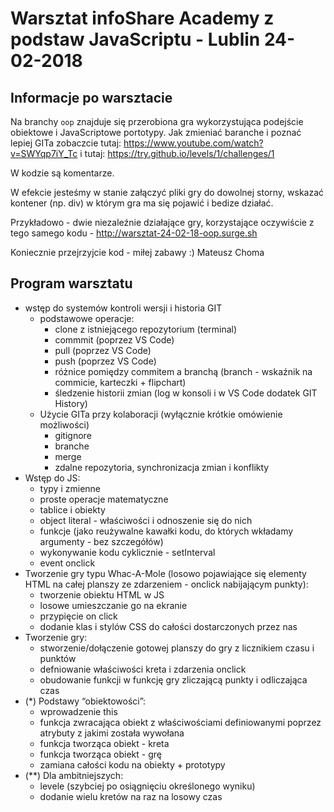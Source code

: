 # Warsztat infoShare Academy z podstaw JavaScriptu - Lublin 24-02-2018

## Informacje po warsztacie

Na branchy `oop` znajduje się przerobiona gra wykorzystująca podejście obiektowe i JavaScriptowe portotypy.
Jak zmieniać baranche i poznać lepiej GITa zobaczcie tutaj:
https://www.youtube.com/watch?v=SWYqp7iY_Tc
i tutaj:
https://try.github.io/levels/1/challenges/1

W kodzie są komentarze.

W efekcie jesteśmy w stanie załączyć pliki gry do dowolnej storny, wskazać kontener (np. div) w którym gra ma się pojawić i bedize działać.

Przykładowo - dwie niezaleźnie działające gry, korzystające oczywiście z tego samego kodu - http://warsztat-24-02-18-oop.surge.sh

Koniecznie przejrzyjcie kod - miłej zabawy :)
Mateusz Choma

## Program warsztatu

- wstęp do systemów kontroli wersji i historia GIT
    - podstawowe operacje:
        - clone z istniejącego repozytorium (terminal)
        - commmit (poprzez VS Code)
        - pull (poprzez VS Code)
        - push (poprzez VS Code)
        - różnice pomiędzy commitem a branchą (branch - wskaźnik na commicie, karteczki + flipchart)
        - śledzenie historii zmian (log w konsoli i w VS Code dodatek GIT History)
    - Użycie GITa przy kolaboracji (wyłącznie krótkie omówienie możliwości)
        - gitignore 
        - branche
        - merge
        - zdalne repozytoria,  synchronizacja zmian i konflikty
- Wstęp do JS:
    - typy i zmienne
    - proste operacje matematyczne
    - tablice i obiekty
    - object literal - właściwości i odnoszenie się do nich
    - funkcje (jako reużywalne kawałki kodu, do których wkładamy argumenty - bez szczegółów)
    - wykonywanie kodu cyklicznie - setInterval
    - event onclick
- Tworzenie gry typu Whac-A-Mole (losowo pojawiające się elementy HTML na całej planszy ze zdarzeniem - onclick nabijającym punkty):
    - tworzenie obiektu HTML w JS
    - losowe umieszczanie go na ekranie
    - przypięcie on click
    - dodanie klas i stylów CSS do całości dostarczonych przez nas
- Tworzenie gry:
    - stworzenie/dołączenie gotowej planszy do gry z licznikiem czasu i punktów
    - defniowanie właściwości kreta i zdarzenia onclick
    - obudowanie funkcji w funkcję gry zliczającą punkty i odliczająca czas
- (*) Podstawy “obiektowości”:
    - wprowadzenie this
    - funkcja zwracająca obiekt z właściwościami definiowanymi poprzez atrybuty z jakimi została wywołana
    - funkcja tworząca obiekt - kreta
    - funkcja tworząca obiekt - grę
    - zamiana całości kodu na obiekty + prototypy
- (**) Dla ambitniejszych:
    - levele (szybciej po osiągnięciu określonego wyniku)
    - dodanie wielu kretów na raz na losowy czas
